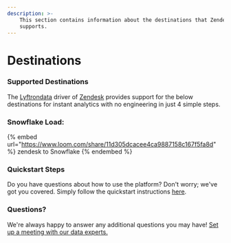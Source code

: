 ```yaml
---
description: >-
    This section contains information about the destinations that Zendesk
    supports.
---
```


# Destinations

### Supported Destinations

The [Lyftrondata](https://www.lyftrondata.com/) driver of [Zendesk](https://www.lyftrondata.com/integration/zendesk/) provides support for the below destinations for instant analytics with no engineering in just 4 simple steps.

### Snowflake Load:

{% embed url="https://www.loom.com/share/11d305dcacee4ca9887158c167f5fa8d" %}
zendesk to Snowflake
{% endembed %}

### Quickstart Steps

Do you have questions about how to use the platform? Don't worry; we've got you covered. Simply follow the quickstart instructions [here](../../../quickstart-steps.md).

### Questions? <a href="#questions" id="questions"></a>

We're always happy to answer any additional questions you may have! [Set up a meeting with our data experts.](https://www.lyftrondata.com/book-a-meeting/)
